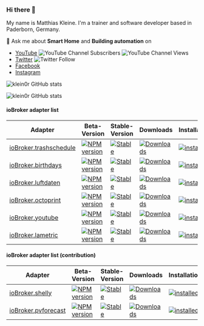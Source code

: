 ### Hi there 👋

My name is Matthias Kleine. I'm a trainer and software developer based in Paderborn, Germany.

💬 Ask me about **Smart Home** and **Building automation** on

- [YouTube](https://www.youtube.com/c/Hausautomatisierung-com/videos) ![YouTube Channel Subscribers](https://img.shields.io/youtube/channel/subscribers/UCRDCsZvUg75Bibp9qYbHivw?style=plastic) ![YouTube Channel Views](https://img.shields.io/youtube/channel/views/UCRDCsZvUg75Bibp9qYbHivw?style=plastic)
- [Twitter](https://twitter.com/haus_automation) ![Twitter Follow](https://img.shields.io/twitter/follow/haus_automation?style=plastic)
- [Facebook](https://www.facebook.com/HausAutomatisierungCom/)
- [Instagram](https://www.instagram.com/haus_automation/)

![klein0r GitHub stats](https://github-readme-stats.vercel.app/api?username=klein0r&show_icons=true&theme=calm)

![klein0r GitHub stats](https://github-readme-stats.vercel.app/api/top-langs/?username=klein0r&hide=perl&theme=calm)

#### ioBroker adapter list

| Adapter                                                                     | Beta-Version                                                                                                                   | Stable-Version                                                                                                          | Downloads                                                                                                                      | Installations                                                                                                                    |
|-----------------------------------------------------------------------------|--------------------------------------------------------------------------------------------------------------------------------|-------------------------------------------------------------------------------------------------------------------------|--------------------------------------------------------------------------------------------------------------------------------|----------------------------------------------------------------------------------------------------------------------------------|
| [ioBroker.trashschedule](https://github.com/klein0r/ioBroker.trashschedule) | [![NPM version](http://img.shields.io/npm/v/iobroker.trashschedule.svg)](https://www.npmjs.com/package/iobroker.trashschedule) | [![Stable](http://iobroker.live/badges/trashschedule-stable.svg)](http://iobroker.live/badges/trashschedule-stable.svg) | [![Downloads](https://img.shields.io/npm/dm/iobroker.trashschedule.svg)](https://www.npmjs.com/package/iobroker.trashschedule) | [![installed](http://iobroker.live/badges/trashschedule-installed.svg)](http://iobroker.live/badges/trashschedule-installed.svg) |
| [ioBroker.birthdays](https://github.com/klein0r/ioBroker.birthdays)         | [![NPM version](http://img.shields.io/npm/v/iobroker.birthdays.svg)](https://www.npmjs.com/package/iobroker.birthdays)         | [![Stable](http://iobroker.live/badges/birthdays-stable.svg)](http://iobroker.live/badges/birthdays-stable.svg)         | [![Downloads](https://img.shields.io/npm/dm/iobroker.birthdays.svg)](https://www.npmjs.com/package/iobroker.birthdays)         | [![installed](http://iobroker.live/badges/birthdays-installed.svg)](http://iobroker.live/badges/birthdays-installed.svg)         |
| [ioBroker.luftdaten](https://github.com/klein0r/ioBroker.luftdaten)         | [![NPM version](http://img.shields.io/npm/v/iobroker.luftdaten.svg)](https://www.npmjs.com/package/iobroker.luftdaten)         | [![Stable](http://iobroker.live/badges/luftdaten-stable.svg)](http://iobroker.live/badges/luftdaten-stable.svg)         | [![Downloads](https://img.shields.io/npm/dm/iobroker.luftdaten.svg)](https://www.npmjs.com/package/iobroker.luftdaten)         | [![installed](http://iobroker.live/badges/luftdaten-installed.svg)](http://iobroker.live/badges/luftdaten-installed.svg)         |
| [ioBroker.octoprint](https://github.com/klein0r/ioBroker.octoprint)         | [![NPM version](http://img.shields.io/npm/v/iobroker.octoprint.svg)](https://www.npmjs.com/package/iobroker.octoprint)         | [![Stable](http://iobroker.live/badges/octoprint-stable.svg)](http://iobroker.live/badges/octoprint-stable.svg)         | [![Downloads](https://img.shields.io/npm/dm/iobroker.octoprint.svg)](https://www.npmjs.com/package/iobroker.octoprint)         | [![installed](http://iobroker.live/badges/octoprint-installed.svg)](http://iobroker.live/badges/octoprint-installed.svg)         |
| [ioBroker.youtube](https://github.com/klein0r/ioBroker.youtube)             | [![NPM version](http://img.shields.io/npm/v/iobroker.youtube.svg)](https://www.npmjs.com/package/iobroker.youtube)             | [![Stable](http://iobroker.live/badges/youtube-stable.svg)](http://iobroker.live/badges/youtube-stable.svg)             | [![Downloads](https://img.shields.io/npm/dm/iobroker.youtube.svg)](https://www.npmjs.com/package/iobroker.youtube)             | [![installed](http://iobroker.live/badges/youtube-installed.svg)](http://iobroker.live/badges/youtube-installed.svg)             |
| [ioBroker.lametric](https://github.com/klein0r/ioBroker.lametric)           | [![NPM version](http://img.shields.io/npm/v/iobroker.lametric.svg)](https://www.npmjs.com/package/iobroker.lametric)           | [![Stable](http://iobroker.live/badges/lametric-stable.svg)](http://iobroker.live/badges/lametric-stable.svg)           | [![Downloads](https://img.shields.io/npm/dm/iobroker.lametric.svg)](https://www.npmjs.com/package/iobroker.lametric)           | [![installed](http://iobroker.live/badges/lametric-installed.svg)](http://iobroker.live/badges/lametric-installed.svg)           |

#### ioBroker adapter list (contribution)

| Adapter                                                                                   | Beta-Version                                                                                                             | Stable-Version                                                                                                    | Downloads                                                                                                                | Installations                                                                                                              |
|-------------------------------------------------------------------------------------------|--------------------------------------------------------------------------------------------------------------------------|-------------------------------------------------------------------------------------------------------------------|--------------------------------------------------------------------------------------------------------------------------|----------------------------------------------------------------------------------------------------------------------------|
| [ioBroker.shelly](https://github.com/iobroker-community-adapters/ioBroker.trashschedule)  | [![NPM version](http://img.shields.io/npm/v/iobroker.shelly.svg)](https://www.npmjs.com/package/iobroker.shelly)         | [![Stable](http://iobroker.live/badges/shelly-stable.svg)](http://iobroker.live/badges/shelly-stable.svg)         | [![Downloads](https://img.shields.io/npm/dm/iobroker.shelly.svg)](https://www.npmjs.com/package/iobroker.shelly)         | [![installed](http://iobroker.live/badges/shelly-installed.svg)](http://iobroker.live/badges/shelly-installed.svg)         |
| [ioBroker.pvforecast](https://github.com/iobroker-community-adapters/ioBroker.pvforecast) | [![NPM version](http://img.shields.io/npm/v/iobroker.pvforecast.svg)](https://www.npmjs.com/package/iobroker.pvforecast) | [![Stable](http://iobroker.live/badges/pvforecast-stable.svg)](http://iobroker.live/badges/pvforecast-stable.svg) | [![Downloads](https://img.shields.io/npm/dm/iobroker.pvforecast.svg)](https://www.npmjs.com/package/iobroker.pvforecast) | [![installed](http://iobroker.live/badges/pvforecast-installed.svg)](http://iobroker.live/badges/pvforecast-installed.svg) |
